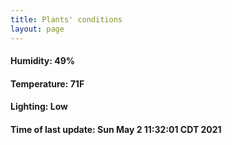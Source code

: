 ```yaml
---
title: Plants' conditions
layout: page
---
```



#### Humidity: 49%
#### Temperature: 71F
#### Lighting: Low
#### Time of last update: Sun May  2 11:32:01 CDT 2021
